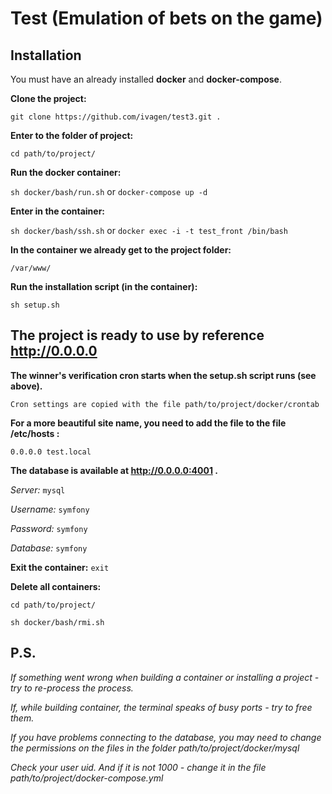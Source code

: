 # Test (Emulation of bets on the game) #

## Installation ##

You must have an already installed **docker** and **docker-compose**.

**Clone the project:**

``git clone https://github.com/ivagen/test3.git .``

**Enter to the folder of project:**

``cd path/to/project/``

**Run the docker container:**

``sh docker/bash/run.sh`` or ``docker-compose up -d``

**Enter in the container:**

``sh docker/bash/ssh.sh`` or ``docker exec -i -t test_front /bin/bash``

**In the container we already get to the project folder:**

``/var/www/``

**Run the installation script (in the container):**

``sh setup.sh``

## The project is ready to use by reference http://0.0.0.0 ##

**The winner's verification cron starts when the setup.sh script runs (see above).**

``Cron settings are copied with the file path/to/project/docker/crontab``

**For a more beautiful site name, you need to add the file to the file /etc/hosts :**

``0.0.0.0 test.local``

**The database is available at http://0.0.0.0:4001 .**

*Server:* ``mysql``

*Username:* ``symfony``

*Password:* ``symfony``

*Database:* ``symfony``

**Exit the container:** ``exit``

**Delete all containers:**

``cd path/to/project/``

``sh docker/bash/rmi.sh``

## P.S. ##
*If something went wrong when building a container or installing a project - try to re-process the process.*

*If, while building container, the terminal speaks of busy ports - try to free them.*

*If you have problems connecting to the database, you may need to change the permissions on the files in the folder path/to/project/docker/mysql*

*Check your user uid. And if it is not 1000 - change it in the file path/to/project/docker-compose.yml*
